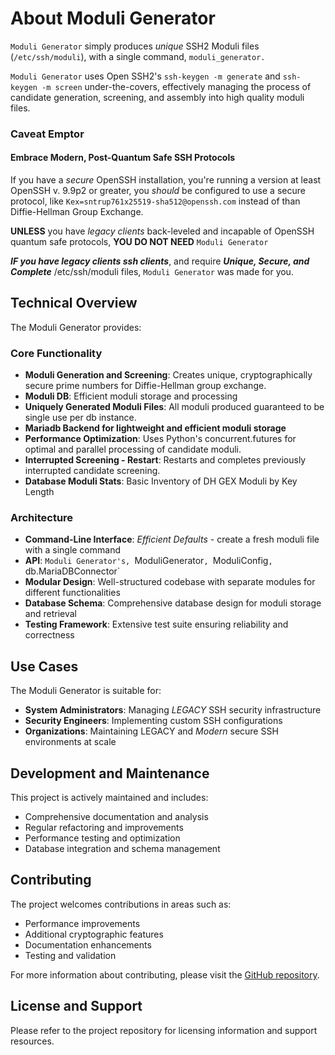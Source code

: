 # About Moduli Generator

`Moduli Generator` simply produces _unique_ SSH2 Moduli files (`/etc/ssh/moduli`),
with a single command, `moduli_generator.`

`Moduli Generator` uses Open SSH2's `ssh-keygen -m generate` and `ssh-keygen -m screen` under-the-covers, effectively
managing the process of candidate generation, screening, and assembly into high quality moduli files.

### Caveat Emptor

#### Embrace Modern, Post-Quantum Safe SSH Protocols

If you have a _secure_ OpenSSH installation, you're running a version at least OpenSSH v. 9.9p2 or greater,
you _should_ be configured to use a secure protocol, like `Kex=sntrup761x25519-sha512@openssh.com`
instead of than Diffie-Hellman Group Exchange.

**UNLESS** you have _legacy clients_ back-leveled and incapable of OpenSSH quantum safe protocols,
**YOU DO NOT NEED** `Moduli Generator`

_**IF you _have_ legacy clients ssh clients**_, and require _**Unique, Secure, and Complete**_ /etc/ssh/moduli files,
`Moduli Generator`
was made for you.

## Technical Overview

The Moduli Generator provides:

### Core Functionality

- **Moduli Generation and Screening**: Creates unique, cryptographically secure prime numbers for Diffie-Hellman group
  exchange.
- **Moduli DB**: Efficient moduli storage and processing
- **Uniquely Generated Moduli Files**: All moduli produced guaranteed to be single use per db instance.
- **Mariadb Backend for lightweight and efficient moduli storage**
- **Performance Optimization**: Uses Python's concurrent.futures for optimal and parallel processing of candidate
  moduli.
- **Interrupted Screening - Restart**: Restarts and completes previously interrupted candidate screening.
- **Database Moduli Stats**: Basic Inventory of DH GEX Moduli by Key Length

### Architecture

- **Command-Line Interface**: _Efficient Defaults_ - create a fresh moduli file with a single command
- **API**: `Moduli Generator's, `ModuliGenerator`, `ModuliConfig`, `db.MariaDBConnector`
- **Modular Design**: Well-structured codebase with separate modules for different functionalities
- **Database Schema**: Comprehensive database design for moduli storage and retrieval
- **Testing Framework**: Extensive test suite ensuring reliability and correctness

## Use Cases

The Moduli Generator is suitable for:

- **System Administrators**: Managing _LEGACY_ SSH security infrastructure
- **Security Engineers**: Implementing custom SSH configurations
- **Organizations**: Maintaining LEGACY and _Modern_ secure SSH environments at scale

## Development and Maintenance

This project is actively maintained and includes:

- Comprehensive documentation and analysis
- Regular refactoring and improvements
- Performance testing and optimization
- Database integration and schema management

## Contributing

The project welcomes contributions in areas such as:

- Performance improvements
- Additional cryptographic features
- Documentation enhancements
- Testing and validation

For more information about contributing, please visit
the [GitHub repository](https://github.com/beckerwilliams/moduli_generator).

## License and Support

Please refer to the project repository for licensing information and support resources.